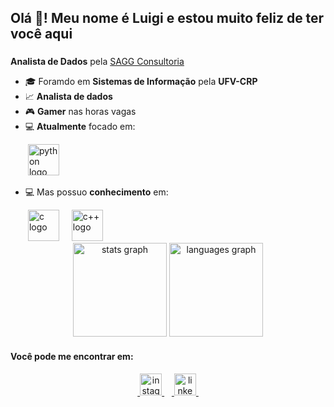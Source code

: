 <h2 align="left">Olá 👋! Meu nome é Luigi e estou muito feliz de ter você aqui </h2>

###

**Analista de Dados** pela [SAGG Consultoria](https://www.saggconsult.com.br)

- 🎓 Foramdo em **Sistemas de Informação** pela **UFV-CRP** 
- 📈 **Analista de dados**
- 🎮 **Gamer** nas horas vagas
- 💻 **Atualmente** focado em:


<div align="left">
  <img width="24" />
  <img src="https://cdn.jsdelivr.net/gh/devicons/devicon/icons/python/python-original.svg" height="50" alt="python logo"  />
</div>

- 💻 Mas possuo **conhecimento** em:

<div align="left">
  <img width="24" />
  <img src="https://cdn.jsdelivr.net/gh/devicons/devicon/icons/c/c-original.svg" height="50" alt="c logo"  />
  <img width="12" />
  <img src="https://cdn.jsdelivr.net/gh/devicons/devicon/icons/cplusplus/cplusplus-original.svg" height="50" alt="c++ logo"  />
</div>

<div align="center">
  <img src="https://github-readme-stats.vercel.app/api?username=LuigiKerb&hide_title=false&hide_rank=false&show_icons=true&include_all_commits=true&count_private=true&disable_animations=false&theme=dracula&locale=en&hide_border=false" height="150" alt="stats graph"  />
  <img src="https://github-readme-stats.vercel.app/api/top-langs?username=LuigiKerb&locale=en&hide_title=false&layout=compact&card_width=320&langs_count=5&theme=dracula&hide_border=false" height="150" alt="languages graph"  />
</div>

#### Você pode me encontrar em:
<div align="center">
  <!--<img src="https://img.shields.io/static/v1?message=Youtube&logo=youtube&label=&color=FF0000&logoColor=white&labelColor=&style=for-the-badge" height="35" alt="youtube logo"  />
  <img src="https://img.shields.io/static/v1?message=Twitch&logo=twitch&label=&color=9146FF&logoColor=white&labelColor=&style=for-the-badge" height="35" alt="twitch logo"  />
  <img src="https://img.shields.io/static/v1?message=Discord&logo=discord&label=&color=7289DA&logoColor=white&labelColor=&style=for-the-badge" height="35" alt="discord logo"  />-->
  <!--&nbsp;<a herf="">
    <img src="https://img.shields.io/static/v1?message=Gmail&logo=gmail&label=&color=D14836&logoColor=white&labelColor=&style=for-the-badge" height="35" alt="gmail logo"  />
  </a>&nbsp;-->
  &nbsp;<a href="https://www.instagram.com/luigi_kerb/">
    <img src="https://img.shields.io/static/v1?message=Instagram&logo=instagram&label=&color=E4405F&logoColor=white&labelColor=&style=for-the-badge" height="35" alt="instagram logo"  />
  </a>&nbsp;
  &nbsp;<a href="https://www.linkedin.com/in/luigi-miranda75/">
    <img src="https://img.shields.io/static/v1?message=LinkedIn&logo=linkedin&label=&color=0077B5&logoColor=white&labelColor=&style=for-the-badge" height="35" alt="linkedin logo"  />
  </a>&nbsp;
</div>

<!--
###

<br clear="both">

<img src="https://raw.githubusercontent.com/LuigiKerb/LuigiKerb/output/snake.svg" alt="Snake animation" />

###

**LuigiKerb/LuigiKerb** is a ✨ _special_ ✨ repository because its `README.md` (this file) appears on your GitHub profile.

Here are some ideas to get you started:

- 🔭 I’m currently working on ...
- 🌱 I’m currently learning ...
- 👯 I’m looking to collaborate on ...
- 🤔 I’m looking for help with ...
- 💬 Ask me about ...
- 📫 How to reach me: ...
- 😄 Pronouns: ...
- ⚡ Fun fact: ...
-->
